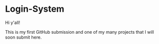 # Login-System

Hi y'all!

  This is my first GitHub submission and one of my many projects that I will soon submit here.
